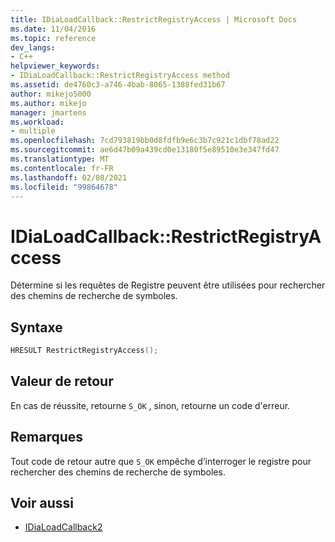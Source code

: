 ```yaml
---
title: IDiaLoadCallback::RestrictRegistryAccess | Microsoft Docs
ms.date: 11/04/2016
ms.topic: reference
dev_langs:
- C++
helpviewer_keywords:
- IDiaLoadCallback::RestrictRegistryAccess method
ms.assetid: de4760c3-a746-4bab-8065-1388fed31b67
author: mikejo5000
ms.author: mikejo
manager: jmartens
ms.workload:
- multiple
ms.openlocfilehash: 7cd793819bb0d8fdfb9e6c3b7c921c1dbf78ad22
ms.sourcegitcommit: ae6d47b09a439cd0e13180f5e89510e3e347fd47
ms.translationtype: MT
ms.contentlocale: fr-FR
ms.lasthandoff: 02/08/2021
ms.locfileid: "99864678"
---
```

# <a name="idialoadcallbackrestrictregistryaccess"></a>IDiaLoadCallback::RestrictRegistryAccess
Détermine si les requêtes de Registre peuvent être utilisées pour rechercher des chemins de recherche de symboles.

## <a name="syntax"></a>Syntaxe

```C++
HRESULT RestrictRegistryAccess();
```

## <a name="return-value"></a>Valeur de retour
 En cas de réussite, retourne `S_OK` , sinon, retourne un code d'erreur.

## <a name="remarks"></a>Remarques
 Tout code de retour autre que `S_OK` empêche d’interroger le registre pour rechercher des chemins de recherche de symboles.

## <a name="see-also"></a>Voir aussi
- [IDiaLoadCallback2](../../debugger/debug-interface-access/idialoadcallback2.md)